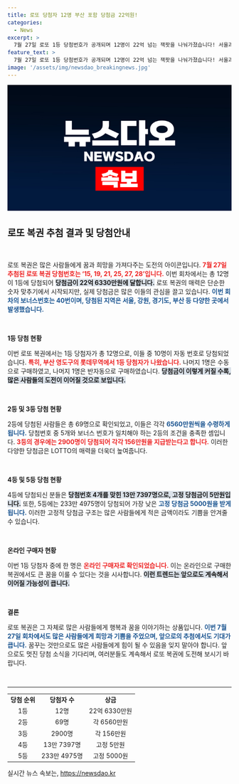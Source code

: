 ```yaml
---
title: 로또 당첨자 12명 부산 포함 당첨금 22억원!
categories:
  - News
excerpt: >
  7월 27일 로또 1등 당첨번호가 공개되며 12명이 22억 넘는 잭팟을 나눠가졌습니다! 서울과 부산에서 두터운 복권 구매자들이 대거 당첨된 이 사건, 자세한 내용을 확인하세요!
feature_text: >
  7월 27일 로또 1등 당첨번호가 공개되며 12명이 22억 넘는 잭팟을 나눠가졌습니다! 서울과 부산에서 두터운 복권 구매자들이 대거 당첨된 이 사건, 자세한 내용을 확인하세요!
image: '/assets/img/newsdao_breakingnews.jpg'
---
```


<p><img src="/assets/img/newsdao_breakingnews.jpg" alt="bookingtag 속보" /></p>

<h2 data-ke-size="size26">로또 복권 추첨 결과 및 당첨안내</h2>

<p data-ke-size="size16">&nbsp;</p>

<p>로또 복권은 많은 사람들에게 꿈과 희망을 가져다주는 도전의 아이콘입니다. <b><span style="color: #ee2323;">7월 27일 추첨된 로또 복권 당첨번호는 ‘15, 19, 21, 25, 27, 28’입니다.</span></b> 이번 회차에서는 총 12명이 1등에 당첨되어 <b><span style="background-color: #21538527;">당첨금이 22억 6330만원에 달합니다.</span></b> 로또 복권의 매력은 단순한 숫자 맞추기에서 시작되지만, 실제 당첨금은 많은 이들의 관심을 끌고 있습니다. <b><span style="color: #1a5490;">이번 회차의 보너스번호는 40번이며, 당첨된 지역은 서울, 강원, 경기도, 부산 등 다양한 곳에서 발생했습니다.</span></b></p>

<p data-ke-size="size16">&nbsp;</p>

<p><b>1등 당첨 현황</b> </p>

<p>이번 로또 복권에서는 1등 당첨자가 총 12명으로, 이들 중 10명이 자동 번호로 당첨되었습니다. <b><span style="color: #ee2323;">특히, 부산 영도구의 롯데무역에서 1등 당첨자가 나왔습니다.</span></b> 나머지 1명은 수동으로 구매하였고, 나머지 1명은 반자동으로 구매하였습니다. <b><span style="background-color: #21538527;">당첨금이 이렇게 커질 수록, 많은 사람들의 도전이 이어질 것으로 보입니다.</span></b>  </p>

<p data-ke-size="size16">&nbsp;</p>

<p><b>2등 및 3등 당첨 현황</b> </p>

<p>2등에 당첨된 사람들은 총 69명으로 확인되었고, 이들은 각각 <b><span style="color: #1a5490;">6560만원씩을 수령하게 됩니다.</span></b> 당첨번호 중 5개와 보너스 번호가 일치해야 하는 2등의 조건을 충족한 셈입니다. <b><span style="color: #ee2323;">3등의 경우에는 2900명이 당첨되어 각각 156만원을 지급받는다고 합니다.</span></b> 이러한 다양한 당첨금은 LOTTO의 매력을 더욱더 높여줍니다.</p>

<p data-ke-size="size16">&nbsp;</p>

<p><b>4등 및 5등 당첨 현황</b></p>

<p>4등에 당첨되신 분들은 <b><span style="background-color: #21538527;">당첨번호 4개를 맞힌 13만 7397명으로, 고정 당첨금이 5만원입니다.</span></b> 또한, 5등에는 233만 4975명이 당첨되어 가장 낮은 <b><span style="color: #1a5490;">고정 당첨금 5000원을 받게 됩니다.</span></b> 이러한 고정적 당첨금 구조는 많은 사람들에게 적은 금액이라도 기쁨을 안겨줄 수 있습니다.</p>

<p data-ke-size="size16">&nbsp;</p>

<p><b>온라인 구매자 현황</b></p>

<p>이번 1등 당첨자 중에 한 명은 <b><span style="color: #ee2323;">온라인 구매자로 확인되었습니다.</span></b> 이는 온라인으로 구매한 복권에서도 큰 꿈을 이룰 수 있다는 것을 시사합니다. <b><span style="background-color: #21538527;">이런 트렌드는 앞으로도 계속해서 이어질 가능성이 큽니다.</span></b>  </p>

<p data-ke-size="size16">&nbsp;</p>

<p><b>결론</b></p>

<p>로또 복권은 그 자체로 많은 사람들에게 행복과 꿈을 이야기하는 상품입니다. <b><span style="color: #1a5490;">이번 7월 27일 회차에서도 많은 사람들에게 희망과 기쁨을 주었으며, 앞으로의 추첨에서도 기대가 큽니다.</span></b> 꿈꾸는 것만으로도 많은 사람들에게 힘이 될 수 있음을 잊지 말아야 합니다. 앞으로도 멋진 당첨 소식을 기다리며, 여러분들도 계속해서 로또 복권에 도전해 보시기 바랍니다. </p>

<p data-ke-size="size16">&nbsp;</p> 

<hr />

<table style="width: 100%;">
    <tr>
        <td style="text-align: center; height: 17px;"><b>당첨 순위</b></td>
        <td style="text-align: center; height: 17px;"><b>당첨자 수</b></td>
        <td style="text-align: center; height: 17px;"><b>상금</b></td>
    </tr>
    <tr>
        <td style="text-align: center; height: 17px;">1등</td>
        <td style="text-align: center; height: 17px;">12명</td>
        <td style="text-align: center; height: 17px;">22억 6330만원</td>
    </tr>
    <tr>
        <td style="text-align: center; height: 17px;">2등</td>
        <td style="text-align: center; height: 17px;">69명</td>
        <td style="text-align: center; height: 17px;">각 6560만원</td>
    </tr>
    <tr>
        <td style="text-align: center; height: 17px;">3등</td>
        <td style="text-align: center; height: 17px;">2900명</td>
        <td style="text-align: center; height: 17px;">각 156만원</td>
    </tr>
    <tr>
        <td style="text-align: center; height: 17px;">4등</td>
        <td style="text-align: center; height: 17px;">13만 7397명</td>
        <td style="text-align: center; height: 17px;">고정 5만원</td>
    </tr>
    <tr>
        <td style="text-align: center; height: 17px;">5등</td>
        <td style="text-align: center; height: 17px;">233만 4975명</td>
        <td style="text-align: center; height: 17px;">고정 5000원</td>
    </tr>
</table>
실시간 뉴스 속보는, <a href="https://newsdao.kr" rel="dofollow">https://newsdao.kr</a>


